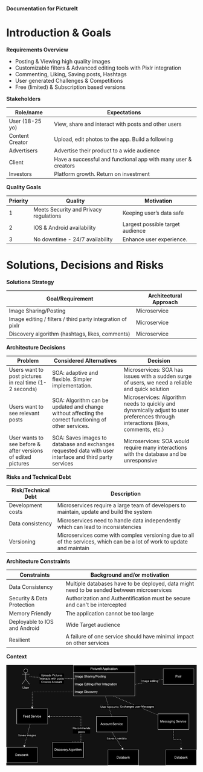 # 
**Documentation for PictureIt**


# Introduction & Goals

<div  class="formalpara-title">

**Requirements Overview**

</div>

- Posting & Viewing high quality images
- Customizable filters & Advanced editing tools with Pixlr integration 
- Commenting, Liking, Saving posts, Hashtags 
- User generated Challenges & Competitions 
- Free (limited) & Subscription based versions



<div  class="formalpara-title">

**Stakeholders**

</div>

| Role/name    | Expectations |
| -------- | ------- |
| User (18-25 yo)  | View, share and interact with posts and other users   |
|Content Creator|Upload, edit photos to the app. Build a following|
|Advertisers|Advertise their product to a wide audience|
|Client|Have a successful and functional app with many user & creators|
|Investors|Platform growth. Return on investment|



<div  class="formalpara-title">

**Quality Goals**

</div>

| Priority | Quality| Motivation | 
| -------- | ------- |-------|
|1|Meets Security and Privacy regulations|Keeping user’s data safe|
|2|IOS & Android availability|Largest possible target audience|
|3|No downtime - 24/7 availability|Enhance user experience.|




# Solutions, Decisions and Risks

<div  class="formalpara-title">

**Solutions Strategy**

</div>

|Goal/Requirement|Architectural Approach|
|----------------|----------------------|
|Image Sharing/Posting|Microservice|
|Image editing / filters / third party integration of pixlr|Microservice|
|Discovery algorithm (hashtags, likes, comments)|Microservice|




<div  class="formalpara-title">

**Architecture Decisions**

</div>

|Problem|Considered Alternatives|Decision|
|---|---|---|
|Users want to post pictures in real time (1-2 seconds)|SOA: adaptive and flexible. Simpler implementation.|Microservices: SOA has issues with a sudden surge of users, we need a reliable and quick solution|
|Users want to see relevant posts|SOA: Algorithm can be updated and change without affecting the correct functioning of other services.|Microservices: Algorithm needs to quickly and dynamically adjust to user preferences through interactions (likes, comments, etc.)|
|User wants to see before & after versions of edited pictures|SOA: Saves images to database and exchanges requested data with user interface and third party services|Microservices: SOA would require many interactions with the database and be unresponsive|



<div class="formalpara-title">

**Risks and Technical Debt**

</div>

|Risk/Technical Debt|Description|
|---|---|
|Development costs|Microservices require a large team of developers to maintain, update and build the system|
|Data consistency|Microservices need to handle data independently which can lead to inconsistencies|
|Versioning|Microservices come with complex versioning due to all of the services, which can be a lot of work to update and maintain|

<div class="formalpara-title">

**Architecture Constraints**

</div>

|Constraints|Background and/or motivation|
|---|---|
|Data Consistency|Multiple databases have to be deployed, data might need to be sended between microservices|
|Security & Data Protection|Authorization and Authentification must be secure and can't be intercepted|
|Memory Friendly|The application cannot be too large|
|Deployable to IOS and Android|Wide Target audience|
|Resilient|A failure of one service should have minimal impact on other services|

**Context**


![Alt text](PictureIt.drawio.png)